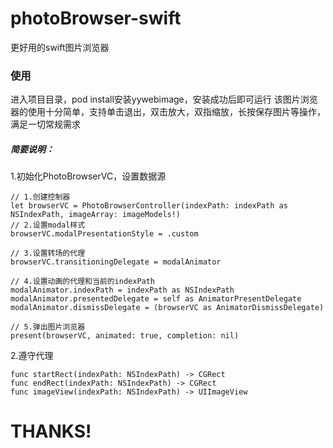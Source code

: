 # photoBrowser-swift
更好用的swift图片浏览器


### 使用
进入项目目录，pod install安装yywebimage，安装成功后即可运行
该图片浏览器的使用十分简单，支持单击退出，双击放大，双指缩放，长按保存图片等操作，满足一切常规需求
##### 简要说明：
1.初始化PhotoBrowserVC，设置数据源
```
// 1.创建控制器
let browserVC = PhotoBrowserController(indexPath: indexPath as NSIndexPath, imageArray: imageModels!)
// 2.设置modal样式
browserVC.modalPresentationStyle = .custom

// 3.设置转场的代理
browserVC.transitioningDelegate = modalAnimator

// 4.设置动画的代理和当前的indexPath
modalAnimator.indexPath = indexPath as NSIndexPath
modalAnimator.presentedDelegate = self as AnimatorPresentDelegate
modalAnimator.dismissDelegate = (browserVC as AnimatorDismissDelegate)

// 5.弹出图片浏览器
present(browserVC, animated: true, completion: nil)
```
2.遵守代理
```
func startRect(indexPath: NSIndexPath) -> CGRect
func endRect(indexPath: NSIndexPath) -> CGRect
func imageView(indexPath: NSIndexPath) -> UIImageView
```

# THANKS!
